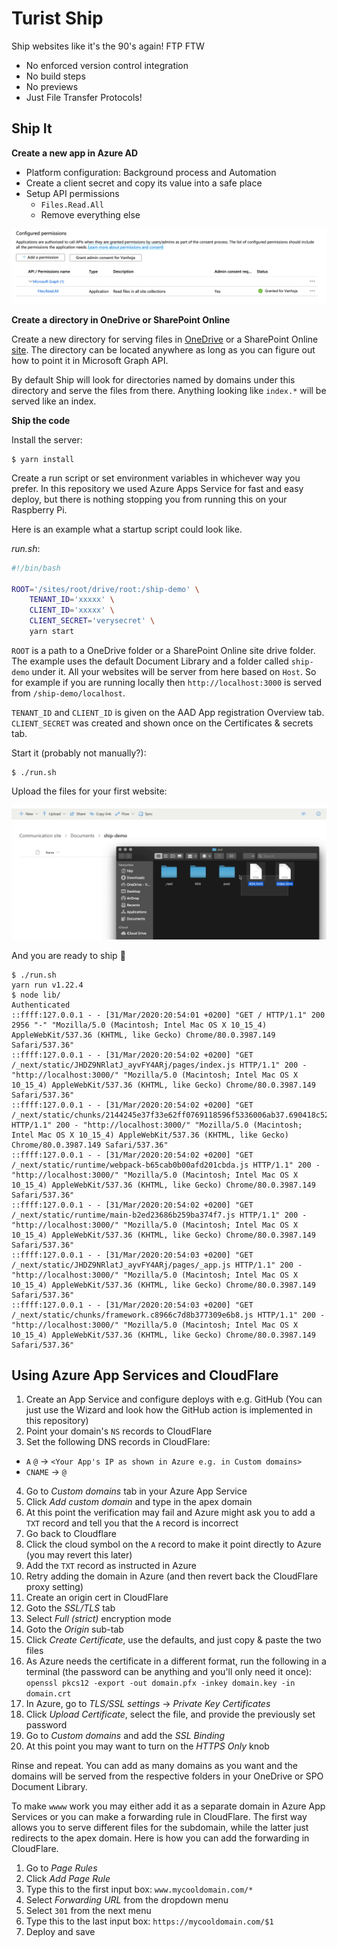 Turist Ship
===========

Ship websites like it's the 90's again! FTP FTW

- No enforced version control integration
- No build steps
- No previews
- Just File Transfer Protocols!


Ship It
-------

**Create a new app in Azure AD**

- Platform configuration: Background process and Automation
- Create a client secret and copy its value into a safe place
- Setup API permissions
  - `Files.Read.All`
  - Remove everything else

![AAD Permissions](/aad-perms.png)

**Create a directory in OneDrive or SharePoint Online**

Create a new directory for serving files in
[OneDrive](https://docs.microsoft.com/en-us/graph/api/resources/onedrive?view=graph-rest-beta)
or a SharePoint Online
[site](https://docs.microsoft.com/en-us/graph/api/resources/sharepoint?view=graph-rest-beta#sharepoint-api-root-resources).
The directory can be located anywhere as long as you can figure out how
to point it in Microsoft Graph API.

By default Ship will look for directories named by domains under this
directory and serve the files from there. Anything looking like `index.*` will be
served like an index.

**Ship the code**

Install the server:

```
$ yarn install
```

Create a run script or set environment variables in whichever way you prefer.
In this repository we used Azure Apps Service for fast and easy deploy, but
there is nothing stopping you from running this on your Raspberry Pi.

Here is an example what a startup script could look like.

*run.sh*:

```bash
#!/bin/bash

ROOT='/sites/root/drive/root:/ship-demo' \
	TENANT_ID='xxxxx' \
	CLIENT_ID='xxxxx' \
	CLIENT_SECRET='verysecret' \
	yarn start
```

`ROOT` is a path to a OneDrive folder or a SharePoint Online site drive folder.
The example uses the default Document Library and a folder called `ship-demo`
under it. All your websites will be server from here based on `Host`. So for
example if you are running locally then `http://localhost:3000` is served from
`/ship-demo/localhost`.

`TENANT_ID` and `CLIENT_ID` is given on the AAD App registration Overview tab.
`CLIENT_SECRET` was created and shown once on the Certificates & secrets tab.

Start it (probably not manually?):

```
$ ./run.sh
```

Upload the files for your first website:

![Ship](/ship.gif)


And you are ready to ship 🎉

```
$ ./run.sh
yarn run v1.22.4
$ node lib/
Authenticated
::ffff:127.0.0.1 - - [31/Mar/2020:20:54:01 +0200] "GET / HTTP/1.1" 200 2956 "-" "Mozilla/5.0 (Macintosh; Intel Mac OS X 10_15_4) AppleWebKit/537.36 (KHTML, like Gecko) Chrome/80.0.3987.149 Safari/537.36"
::ffff:127.0.0.1 - - [31/Mar/2020:20:54:02 +0200] "GET /_next/static/JHDZ9NRlatJ_ayvFY4ARj/pages/index.js HTTP/1.1" 200 - "http://localhost:3000/" "Mozilla/5.0 (Macintosh; Intel Mac OS X 10_15_4) AppleWebKit/537.36 (KHTML, like Gecko) Chrome/80.0.3987.149 Safari/537.36"
::ffff:127.0.0.1 - - [31/Mar/2020:20:54:02 +0200] "GET /_next/static/chunks/2144245e37f33e62ff0769118596f5336006ab37.690418c523b6381dd666.js HTTP/1.1" 200 - "http://localhost:3000/" "Mozilla/5.0 (Macintosh; Intel Mac OS X 10_15_4) AppleWebKit/537.36 (KHTML, like Gecko) Chrome/80.0.3987.149 Safari/537.36"
::ffff:127.0.0.1 - - [31/Mar/2020:20:54:02 +0200] "GET /_next/static/runtime/webpack-b65cab0b00afd201cbda.js HTTP/1.1" 200 - "http://localhost:3000/" "Mozilla/5.0 (Macintosh; Intel Mac OS X 10_15_4) AppleWebKit/537.36 (KHTML, like Gecko) Chrome/80.0.3987.149 Safari/537.36"
::ffff:127.0.0.1 - - [31/Mar/2020:20:54:02 +0200] "GET /_next/static/runtime/main-b2ed23686b259ba374f7.js HTTP/1.1" 200 - "http://localhost:3000/" "Mozilla/5.0 (Macintosh; Intel Mac OS X 10_15_4) AppleWebKit/537.36 (KHTML, like Gecko) Chrome/80.0.3987.149 Safari/537.36"
::ffff:127.0.0.1 - - [31/Mar/2020:20:54:03 +0200] "GET /_next/static/JHDZ9NRlatJ_ayvFY4ARj/pages/_app.js HTTP/1.1" 200 - "http://localhost:3000/" "Mozilla/5.0 (Macintosh; Intel Mac OS X 10_15_4) AppleWebKit/537.36 (KHTML, like Gecko) Chrome/80.0.3987.149 Safari/537.36"
::ffff:127.0.0.1 - - [31/Mar/2020:20:54:03 +0200] "GET /_next/static/chunks/framework.c8966c7d8b377309e6b8.js HTTP/1.1" 200 - "http://localhost:3000/" "Mozilla/5.0 (Macintosh; Intel Mac OS X 10_15_4) AppleWebKit/537.36 (KHTML, like Gecko) Chrome/80.0.3987.149 Safari/537.36"
```

Using Azure App Services and CloudFlare
---------------------------------------

1. Create an App Service and configure deploys with e.g. GitHub
   (You can just use the Wizard and look how the GitHub action is implemented
    in this repository)
2. Point your domain's `NS` records to CloudFlare
3. Set the following DNS records in CloudFlare:
  - `A` `@` -> `<Your App's IP as shown in Azure e.g. in Custom domains>`
  - `CNAME` -> `@`
4. Go to *Custom domains* tab in your Azure App Service
  1. Click *Add custom domain* and type in the apex domain
  2. At this point the verification may fail and Azure might ask you to add
     a `TXT` record and tell you that the `A` record is incorrect
5. Go back to Cloudflare
  1. Click the cloud symbol on the `A` record to make it point
     directly to Azure (you may revert this later)
  2. Add the `TXT` record as instructed in Azure
6. Retry adding the domain in Azure
   (and then revert back the CloudFlare proxy setting)
7. Create an origin cert in CloudFlare
  1. Goto the *SSL/TLS* tab
  2. Select *Full (strict)* encryption mode
  1. Goto the *Origin* sub-tab
  2. Click *Create Certificate*, use the defaults, and just copy & paste the
     two files
  3. As Azure needs the certificate in a different format, run the following
     in a terminal (the password can be anything and you'll only need it once):
	 `openssl pkcs12 -export -out domain.pfx -inkey domain.key -in domain.crt`
8. In Azure, go to *TLS/SSL settings* -> *Private Key Certificates*
  1. Click *Upload Certificate*, select the file, and provide the previously set
     password
  2. Go to *Custom domains* and add the *SSL Binding*
  3. At this point you may want to turn	on the *HTTPS Only* knob

Rinse and repeat. You can add as many domains as you want and the domains will
be served from the respective folders in your OneDrive or SPO Document Library.

To make `wwww` work you may either add it as a separate domain in Azure App
Services or you can make a forwarding rule in CloudFlare. The first way
allows you to serve different files for the subdomain, while the latter
just redirects to the apex domain. Here is how you can add the forwarding
in CloudFlare.

1. Go to *Page Rules*
2. Click *Add Page Rule*
3. Type this to the first input box: `www.mycooldomain.com/*`
4. Select *Forwarding URL* from the dropdown menu
5. Select `301` from the next menu
6. Type this to the last input box: `https://mycooldomain.com/$1`
7. Deploy and save
